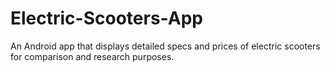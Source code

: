 # Electric-Scooters-App
An Android app that displays detailed specs and prices of electric scooters for comparison and research purposes.
